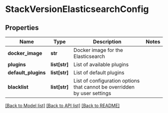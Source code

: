 # StackVersionElasticsearchConfig

## Properties
Name | Type | Description | Notes
------------ | ------------- | ------------- | -------------
**docker_image** | **str** | Docker image for the Elasticsearch | 
**plugins** | **list[str]** | List of available plugins | 
**default_plugins** | **list[str]** | List of default plugins | 
**blacklist** | **list[str]** | List of configuration options that cannot be overridden by user settings | 

[[Back to Model list]](../README.md#documentation-for-models) [[Back to API list]](../README.md#documentation-for-api-endpoints) [[Back to README]](../README.md)


